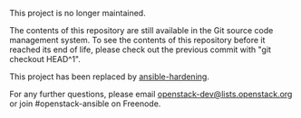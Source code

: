 This project is no longer maintained.

The contents of this repository are still available in the Git
source code management system.  To see the contents of this
repository before it reached its end of life, please check out the
previous commit with "git checkout HEAD^1".

This project has been replaced by
[ansible-hardening](https://docs.openstack.org/ansible-hardening/latest/).

For any further questions, please email
openstack-dev@lists.openstack.org or join #openstack-ansible on
Freenode.
